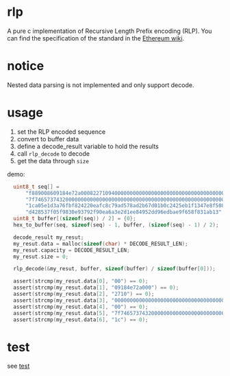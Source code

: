 # rlp
A pure c implementation of Recursive Length Prefix encoding (RLP). You can find the specification of the standard in the [Ethereum wiki](https://github.com/ethereum/wiki/wiki/RLP#rlp-decoding).

# notice
 Nested data parsing is not implemented and only support decode.

# usage
1. set the RLP encoded sequence
1. convert to buffer data
1. define a decode_result variable to hold the results
1. call `rlp_decode` to decode
1. get the data through `size`

demo:
```c
  uint8_t seq[] =
      "f889008609184e72a00082271094000000000000000000000000000000000000000000a4"
      "7f7465737432000000000000000000000000000000000000000000000000000000600057"
      "1ca05e1d3a76fbf824220eafc8c79ad578ad2b67d01b0c2425eb1f1347e8f50882aba05b"
      "d428537f05f9830e93792f90ea6a3e2d1ee84952dd96edbae9f658f831ab13";
  uint8_t buffer[(sizeof(seq)) / 2] = {0};
  hex_to_buffer(seq, sizeof(seq) - 1, buffer, (sizeof(seq) - 1) / 2);

  decode_result my_resut;
  my_resut.data = malloc(sizeof(char) * DECODE_RESULT_LEN);
  my_resut.capacity = DECODE_RESULT_LEN;
  my_resut.size = 0;

  rlp_decode(&my_resut, buffer, sizeof(buffer) / sizeof(buffer[0]));

  assert(strcmp(my_resut.data[0], "00") == 0);
  assert(strcmp(my_resut.data[1], "09184e72a000") == 0);
  assert(strcmp(my_resut.data[2], "2710") == 0);
  assert(strcmp(my_resut.data[3], "0000000000000000000000000000000000000000") == 0);
  assert(strcmp(my_resut.data[4], "00") == 0);
  assert(strcmp(my_resut.data[5], "7f7465737432000000000000000000000000000000000000000000000000000000600057") == 0);
  assert(strcmp(my_resut.data[6], "1c") == 0);
```

# test
see [test](./test/main.c)